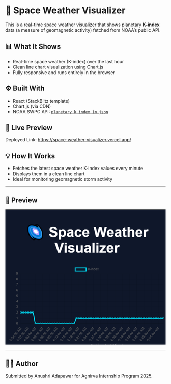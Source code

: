 # 🌌 Space Weather Visualizer

This is a real-time space weather visualizer that shows planetary **K-index** data (a measure of geomagnetic activity) fetched from NOAA’s public API.

## 📊 What It Shows

- Real-time space weather (K-index) over the last hour
- Clean line chart visualization using Chart.js
- Fully responsive and runs entirely in the browser

## ⚙️ Built With

- React (StackBlitz template)
- Chart.js (via CDN)
- NOAA SWPC API: [`planetary_k_index_1m.json`](https://services.swpc.noaa.gov/json/planetary_k_index_1m.json)

## 🚀 Live Preview

Deployed Link: https://space-weather-visualizer.vercel.app/

## 💡 How It Works

- Fetches the latest space weather K-index values every minute
- Displays them in a clean line chart
- Ideal for monitoring geomagnetic storm activity

---

## 📸 Preview

![Screenshot](preview.PNG)

---

## 👩‍💻 Author

Submitted by Anushri Adapawar for Agnirva Internship Program 2025.
